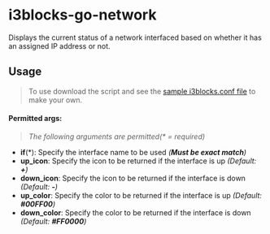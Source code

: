 # i3blocks-go-network
Displays the current status of a network interfaced based on whether it has an assigned IP address or not.

## Usage
> To use download the script and see the [sample i3blocks.conf file](./i3blocks.conf) to make your own.
#### Permitted args:
> _The following arguments are permitted(* = required)_
* **if**(*): Specify the interface name to be used _(**Must be exact match**)_
* **up_icon**: Specify the icon to be returned if the interface is up _(Default: **+**)_
* **down_icon**: Specify the icon to be returned if the interface is down _(Default: **-**)_
* **up_color**: Specify the color to be returned if the interface is up _(Default: **#00FF00**)_
* **down_color**: Specify the color to be returned if the interface is down _(Default: **#FF0000**)_
